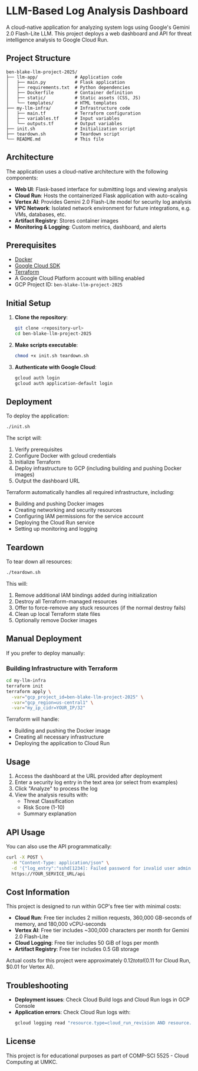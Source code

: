 # LLM-Based Log Analysis Dashboard

A cloud-native application for analyzing system logs using Google's Gemini 2.0 Flash-Lite LLM. This project deploys a web dashboard and API for threat intelligence analysis to Google Cloud Run.

## Project Structure

```
ben-blake-llm-project-2025/
├── llm-app/              # Application code
│   ├── main.py           # Flask application
│   ├── requirements.txt  # Python dependencies
│   ├── Dockerfile        # Container definition
│   ├── static/           # Static assets (CSS, JS)
│   └── templates/        # HTML templates
├── my-llm-infra/         # Infrastructure code
│   ├── main.tf           # Terraform configuration
│   ├── variables.tf      # Input variables
│   └── outputs.tf        # Output variables
├── init.sh               # Initialization script
├── teardown.sh           # Teardown script
└── README.md             # This file
```

## Architecture

The application uses a cloud-native architecture with the following components:

- **Web UI**: Flask-based interface for submitting logs and viewing analysis
- **Cloud Run**: Hosts the containerized Flask application with auto-scaling
- **Vertex AI**: Provides Gemini 2.0 Flash-Lite model for security log analysis
- **VPC Network**: Isolated network environment for future integrations, e.g. VMs, databases, etc.
- **Artifact Registry**: Stores container images
- **Monitoring & Logging**: Custom metrics, dashboard, and alerts

## Prerequisites

- [Docker](https://www.docker.com/products/docker-desktop)
- [Google Cloud SDK](https://cloud.google.com/sdk/docs/install)
- [Terraform](https://developer.hashicorp.com/terraform/downloads)
- A Google Cloud Platform account with billing enabled
- GCP Project ID: `ben-blake-llm-project-2025`

## Initial Setup

1. **Clone the repository**:

   ```bash
   git clone <repository-url>
   cd ben-blake-llm-project-2025
   ```

2. **Make scripts executable**:

   ```bash
   chmod +x init.sh teardown.sh
   ```

3. **Authenticate with Google Cloud**:
   ```bash
   gcloud auth login
   gcloud auth application-default login
   ```

## Deployment

To deploy the application:

```bash
./init.sh
```

The script will:

1. Verify prerequisites
2. Configure Docker with gcloud credentials
3. Initialize Terraform
4. Deploy infrastructure to GCP (including building and pushing Docker images)
5. Output the dashboard URL

Terraform automatically handles all required infrastructure, including:

- Building and pushing Docker images
- Creating networking and security resources
- Configuring IAM permissions for the service account
- Deploying the Cloud Run service
- Setting up monitoring and logging

## Teardown

To tear down all resources:

```bash
./teardown.sh
```

This will:

1. Remove additional IAM bindings added during initialization
2. Destroy all Terraform-managed resources
3. Offer to force-remove any stuck resources (if the normal destroy fails)
4. Clean up local Terraform state files
5. Optionally remove Docker images

## Manual Deployment

If you prefer to deploy manually:

### Building Infrastructure with Terraform

```bash
cd my-llm-infra
terraform init
terraform apply \
  -var="gcp_project_id=ben-blake-llm-project-2025" \
  -var="gcp_region=us-central1" \
  -var="my_ip_cidr=YOUR_IP/32"
```

Terraform will handle:

- Building and pushing the Docker image
- Creating all necessary infrastructure
- Deploying the application to Cloud Run

## Usage

1. Access the dashboard at the URL provided after deployment
2. Enter a security log entry in the text area (or select from examples)
3. Click "Analyze" to process the log
4. View the analysis results with:
   - Threat Classification
   - Risk Score (1-10)
   - Summary explanation

## API Usage

You can also use the API programmatically:

```bash
curl -X POST \
  -H "Content-Type: application/json" \
  -d '{"log_entry":"sshd[1234]: Failed password for invalid user admin from 123.45.67.89 port 22 ssh2"}' \
  https://YOUR_SERVICE_URL/api
```

## Cost Information

This project is designed to run within GCP's free tier with minimal costs:

- **Cloud Run**: Free tier includes 2 million requests, 360,000 GB-seconds of memory, and 180,000 vCPU-seconds
- **Vertex AI**: Free tier includes ~300,000 characters per month for Gemini 2.0 Flash-Lite
- **Cloud Logging**: Free tier includes 50 GiB of logs per month
- **Artifact Registry**: Free tier includes 0.5 GB storage

Actual costs for this project were approximately $0.12 total ($0.11 for Cloud Run, $0.01 for Vertex AI).

## Troubleshooting

- **Deployment issues**: Check Cloud Build logs and Cloud Run logs in GCP Console
- **Application errors**: Check Cloud Run logs with:
  ```bash
  gcloud logging read "resource.type=cloud_run_revision AND resource.labels.service_name=llm-inference-service"
  ```

## License

This project is for educational purposes as part of COMP-SCI 5525 - Cloud Computing at UMKC.
